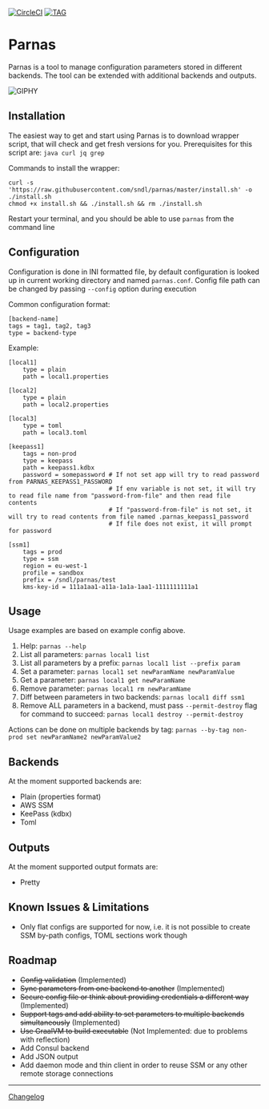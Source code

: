 [![CircleCI](https://img.shields.io/circleci/build/github/sndl/parnas.svg)](https://circleci.com/gh/sndl/parnas)
[![TAG](https://img.shields.io/github/tag/sndl/parnas.svg)](https://github.com/sndl/parnas/tags)

# Parnas

Parnas is a tool to manage configuration parameters stored in different backends.
The tool can be extended with additional backends and outputs.

![GIPHY](https://media.giphy.com/media/WryP8X3pfFkMR3gacz/giphy.webp)

## Installation

The easiest way to get and start using Parnas is to download wrapper script, that will check and get fresh versions for you.
Prerequisites for this script are: `java curl jq grep`

Commands to install the wrapper: 
```
curl -s 'https://raw.githubusercontent.com/sndl/parnas/master/install.sh' -o ./install.sh
chmod +x install.sh && ./install.sh && rm ./install.sh
```
Restart your terminal, and you should be able to use `parnas` from the command line

## Configuration

Configuration is done in INI formatted file, by default configuration is looked up in current working
directory and named `parnas.conf`. Config file path can be changed by passing `--config` option during execution

Common configuration format:
```$ini
[backend-name]
tags = tag1, tag2, tag3
type = backend-type
```

Example: 
```$ini
[local1]
    type = plain
    path = local1.properties

[local2]
    type = plain
    path = local2.properties

[local3]
    type = toml
    path = local3.toml

[keepass1]
    tags = non-prod
    type = keepass
    path = keepass1.kdbx
    password = somepassword # If not set app will try to read password from PARNAS_KEEPASS1_PASSWORD
                            # If env variable is not set, it will try to read file name from "password-from-file" and then read file contents
                            # If "password-from-file" is not set, it will try to read contents from file named .parnas_keepass1_password
                            # If file does not exist, it will prompt for password

[ssm1]
    tags = prod
    type = ssm
    region = eu-west-1
    profile = sandbox
    prefix = /sndl/parnas/test
    kms-key-id = 111a1aa1-a11a-1a1a-1aa1-1111111111a1
```

## Usage

Usage examples are based on example config above.

1. Help: `parnas --help`
1. List all parameters: `parnas local1 list`
1. List all parameters by a prefix: `parnas local1 list --prefix param`
1. Set a parameter: `parnas local1 set newParamName newParamValue`
1. Get a parameter: `parnas local1 get newParamName`
1. Remove parameter: `parnas local1 rm newParamName`
1. Diff between parameters in two backends: `parnas local1 diff ssm1`
1. Remove ALL parameters in a backend, must pass `--permit-destroy` flag for command to succeed:
`parnas local1 destroy --permit-destroy`

Actions can be done on multiple backends by tag: `parnas --by-tag non-prod set newParamName2 newParamValue2`

## Backends
At the moment supported backends are:
* Plain (properties format)
* AWS SSM
* KeePass (kdbx)
* Toml

## Outputs
At the moment supported output formats are:
* Pretty

## Known Issues & Limitations
* Only flat configs are supported for now, i.e. it is not possible to create SSM by-path configs, TOML sections work though

## Roadmap
* ~~Config validation~~ (Implemented)
* ~~Sync parameters from one backend to another~~ (Implemented)
* ~~Secure config file or think about providing credentials a different way~~ (Implemented)
* ~~Support tags and add ability to set parameters to multiple backends simultaneously~~ (Implemented)
* ~~Use GraalVM to build executable~~ (Not Implemented: due to problems with reflection)
* Add Consul backend
* Add JSON output
* Add daemon mode and thin client in order to reuse SSM or any other remote storage connections

--------
[Changelog](CHANGELOG.md)
